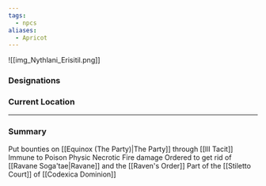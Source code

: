 ```yaml
---
tags:
  - npcs
aliases:
  - Apricot
---
```

![[img_Nythlani_Erisitil.png]]
### Designations


### Current Location


___
### Summary
Put bounties on [[Equinox (The Party)|The Party]] through [[Ill Tacit]]
Immune to Poison Physic Necrotic Fire damage 
Ordered to get rid of [[Ravane Soga'tae|Ravane]] and the [[Raven's Order]]
Part of the [[Stiletto Court]] of [[Codexica Dominion]]

